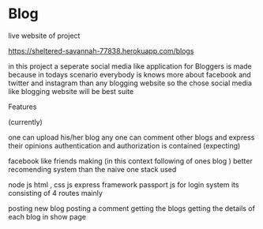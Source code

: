 # Blog

live website of project

https://sheltered-savannah-77838.herokuapp.com/blogs

in this project a seperate social media like application for Bloggers is made because in todays scenario everybody is knows more about facebook and twitter and instagram than any blogging website so the chose social media like blogging website will be best suite

Features

(currently)

one can upload his/her blog
any one can comment other blogs and express their opinions
authentication and authorization is contained
(expecting)

facebook like friends making (in this context following of ones blog )
better recomending system than the naive one
stack used

node js
html , css
js
express framework
passport js for login system
its consisting of 4 routes mainly

posting new blog
posting a comment
getting the blogs
getting the details of each blog in show page
